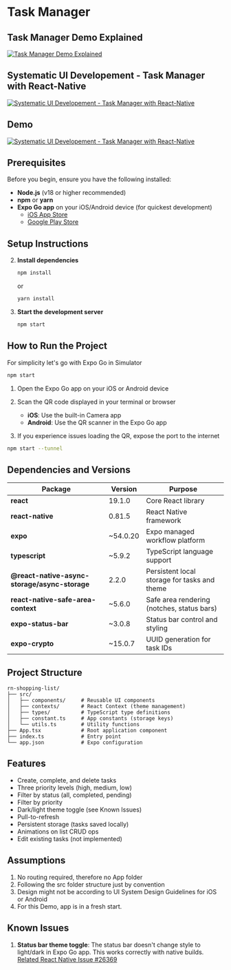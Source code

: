 # Task Manager

## Task Manager Demo Explained

[![Task Manager Demo Explained](https://img.youtube.com/vi/j4qMZcr0iz4/0.jpg)](https://www.youtube.com/watch?v=j4qMZcr0iz4-mc)

## Systematic UI Developement - Task Manager with React-Native

[![Systematic UI Developement - Task Manager with React-Native](https://img.youtube.com/vi/G1yuNYyr-mc/0.jpg)](https://www.youtube.com/watch?v=G1yuNYyr-mc)

## Demo

[![Systematic UI Developement - Task Manager with React-Native](https://img.youtube.com/vi/PhR47cPun_s/0.jpg)](https://www.youtube.com/watch?v=PhR47cPun_s)

## Prerequisites

Before you begin, ensure you have the following installed:

- **Node.js** (v18 or higher recommended)
- **npm** or **yarn**
- **Expo Go app** on your iOS/Android device (for quickest development)
  - [iOS App Store](https://apps.apple.com/app/expo-go/id982107779)
  - [Google Play Store](https://play.google.com/store/apps/details?id=host.exp.exponent)

## Setup Instructions

2. **Install dependencies**

   ```bash
   npm install
   ```

   or

   ```bash
   yarn install
   ```

3. **Start the development server**
   ```bash
   npm start
   ```

## How to Run the Project

For simplicity let's go with Expo Go in Simulator

```bash
npm start
```

1. Open the Expo Go app on your iOS or Android device

2. Scan the QR code displayed in your terminal or browser

   - **iOS**: Use the built-in Camera app
   - **Android**: Use the QR scanner in the Expo Go app

3. If you experience issues loading the QR, expose the port to the internet

```bash
npm start --tunnel
```

## Dependencies and Versions

| Package                                       | Version  | Purpose                                      |
| --------------------------------------------- | -------- | -------------------------------------------- |
| **react**                                     | 19.1.0   | Core React library                           |
| **react-native**                              | 0.81.5   | React Native framework                       |
| **expo**                                      | ~54.0.20 | Expo managed workflow platform               |
| **typescript**                                | ~5.9.2   | TypeScript language support                  |
| **@react-native-async-storage/async-storage** | 2.2.0    | Persistent local storage for tasks and theme |
| **react-native-safe-area-context**            | ~5.6.0   | Safe area rendering (notches, status bars)   |
| **expo-status-bar**                           | ~3.0.8   | Status bar control and styling               |
| **expo-crypto**                               | ~15.0.7  | UUID generation for task IDs                 |

## Project Structure

```
rn-shopping-list/
├── src/
│   ├── components/     # Reusable UI components
│   ├── contexts/       # React Context (theme management)
│   ├── types/          # TypeScript type definitions
│   ├── constant.ts     # App constants (storage keys)
│   └── utils.ts        # Utility functions
├── App.tsx             # Root application component
├── index.ts            # Entry point
└── app.json            # Expo configuration
```

## Features

- Create, complete, and delete tasks
- Three priority levels (high, medium, low)
- Filter by status (all, completed, pending)
- Filter by priority
- Dark/light theme toggle (see Known Issues)
- Pull-to-refresh
- Persistent storage (tasks saved locally)
- Animations on list CRUD ops
- Edit existing tasks (not implemented)

## Assumptions

1. No routing required, therefore no App folder
2. Following the src folder structure just by convention
3. Design might not be according to UI System Design Guidelines for iOS or Android
4. For this Demo, app is in a fresh start.

## Known Issues

1. **Status bar theme toggle**: The status bar doesn't change style to light/dark in Expo Go app. This works correctly with native builds. [Related React Native Issue #26369](https://github.com/facebook/react-native/issues/26369)
